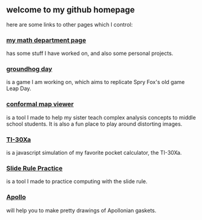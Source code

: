 ## welcome to my github homepage

here are some links to other pages which I control:

### [my math department page](http://math.purdue.edu/~bradfoa/)

has some stuff I have worked on, and also some personal projects.

### [groundhog day](http://aldenmb.github.io/GroundhogDay)

is a game I am working on, which aims to replicate Spry Fox's old game Leap Day.

### [conformal map viewer](http://aldenmb.github.io/ConformalMapViewer)

is a tool I made to help my sister teach complex analysis concepts to middle school students. It is also a fun place to play around distorting images.

### [TI-30Xa](http://aldenmb.github.io/calculator_emulator)

is a javascript simulation of my favorite pocket calculator, the TI-30Xa.

### [Slide Rule Practice](https://aldenmb.github.io/SlideRulePractice/)

is a tool I made to practice computing with the slide rule.

### [Apollo](https://aldenmb.github.io/Apollo/)

will help you to make pretty drawings of Apollonian gaskets.
